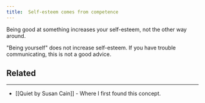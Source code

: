 ```yaml
---
title:  Self-esteem comes from competence
---
```


Being good at something increases your self-esteem, not the other way around.

"Being yourself" does not increase self-esteem. If you have trouble communicating, this is not a good advice.

## Related
---

- [[Quiet by Susan Cain]] - Where I first found this concept.
